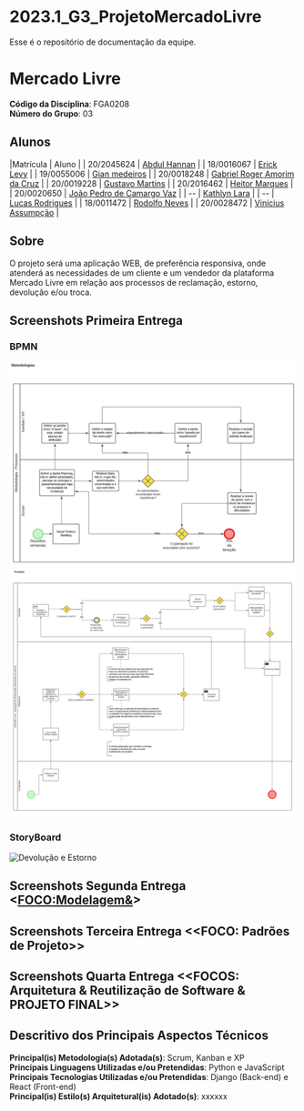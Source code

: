 # 2023.1_G3_ProjetoMercadoLivre

Esse é o repositório de documentação da equipe.

# Mercado Livre

**Código da Disciplina**: FGA0208<br>
**Número do Grupo**: 03

## Alunos
|Matrícula | Aluno |
| 20/2045624 | [Abdul Hannan](https://github.com/hannanhunny01) |
| 18/0016067 | [Erick Levy](https://github.com/Ericklevy) |
| 19/0055006 | [Gian medeiros](https://github.com/GianMedeiros) |
| 20/0018248  |  [Gabriel Roger Amorim da Cruz](https://github.com/GabrielRoger07) |
| 20/0019228 | [Gustavo Martins](https://github.com/gustavomartins-github) |
| 20/2016462 | [Heitor Marques](https://github.com/heitormsb) |
| 20/0020650  |  [João Pedro de Camargo Vaz](https://github.com/JoaoPedro0803) |
| -- | [Kathlyn Lara](https://github.com/klmurussi) |
| -- | [Lucas Rodrigues](https://github.com/nickby2) |
| 18/0011472 | [Rodolfo Neves](https://github.com/roddas) |
| 20/0028472  |  [Vinícius Assumpção](https://github.com/viniman27) |





## Sobre 
O projeto será uma aplicação WEB, de preferência responsiva, onde atenderá as necessidades de um cliente e um vendedor da plataforma Mercado Livre em relação aos processos de reclamação, estorno, devolução e/ou troca.<br>


## Screenshots Primeira Entrega 

### BPMN

![BPMNmetodologia](./Assets/BPMNMetodologias.jpeg)
![BPMNProduto](./Assets/BPMN_Produto.png)

### StoryBoard

![Devolução e Estorno](../../Assets/storyboard.jpeg )

## Screenshots Segunda Entrega <<FOCO:Modelagem&>>

## Screenshots Terceira Entrega <<FOCO: Padrões de Projeto>>

## Screenshots Quarta Entrega  <<FOCOS: Arquitetura & Reutilização de Software & PROJETO FINAL>>

## Descritivo dos Principais Aspectos Técnicos 
**Principal(is) Metodologia(s) Adotada(s)**: Scrum, Kanban e XP<br>
**Principais Linguagens Utilizadas e/ou Pretendidas**: Python e JavaScript<br>
**Principais Tecnologias Utilizadas e/ou Pretendidas**: Django (Back-end) e React (Front-end)<br>
**Principal(is) Estilo(s) Arquitetural(is) Adotado(s)**: xxxxxx<br>
